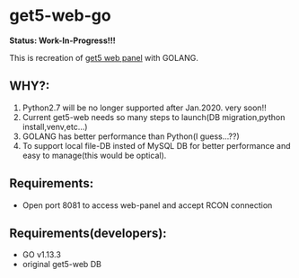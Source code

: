 get5-web-go
===========================
**Status: Work-In-Progress!!!**

This is recreation of [get5 web panel](https://github.com/splewis/get5-web) with GOLANG.

## WHY?:
1. Python2.7 will be no longer supported after Jan.2020. very soon!!
2. Current get5-web needs so many steps to launch(DB migration,python install,venv,etc...)
3. GOLANG has better performance than Python(I guess...??)
4. To support local file-DB insted of MySQL DB for better performance and easy to manage(this would be optical).

## Requirements:
- Open port 8081 to access web-panel and accept RCON connection

## Requirements(developers):
- GO v1.13.3
- original get5-web DB

